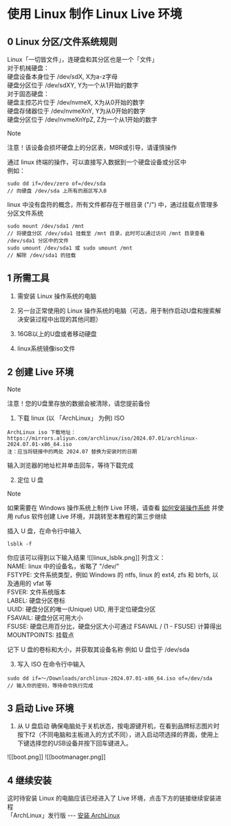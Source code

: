 # 使用 Linux 制作 Linux Live 环境
## 0 Linux 分区/文件系统规则
Linux「一切皆文件」，连硬盘和其分区也是一个「文件」<br>
对于机械硬盘：<br>
    硬盘设备本身位于 /dev/sdX, X为a-z字母<br>
    硬盘分区位于 /dev/sdXY, Y为一个从1开始的数字<br>
对于固态硬盘：<br>
    硬盘主控芯片位于 /dev/nvmeX, X为从0开始的数字<br>
    硬盘存储器位于 /dev/nvmeXnY, Y为从0开始的数字<br>
    硬盘分区位于 /dev/nvmeXnYpZ, Z为一个从1开始的数字<br>

> [!NOTE]
> 注意！该设备会损坏硬盘上的分区表，MBR或引导，请谨慎操作<br>

通过 linux 终端的操作，可以直接写入数据到一个硬盘设备或分区中<br>
例如：
```type="bash"
sudo dd if=/dev/zero of=/dev/sda
// 向硬盘 /dev/sda 上所有的扇区写入0
```

linux 中没有盘符的概念，所有文件都存在于根目录 ("/") 中，通过挂载点管理多分区文件系统
```type="bash"
sudo mount /dev/sda1 /mnt
// 将硬盘分区 /dev/sda1 挂载至 /mnt 目录，此时可以通过访问 /mnt 目录查看 /dev/sda1 分区中的文件
sudo umount /dev/sda1 或 sudo umount /mnt
// 解除 /dev/sda1 的挂载
```

## 1 所需工具

1. 需安装 Linux 操作系统的电脑

2. 另一台正常使用的 Linux 操作系统的电脑（可选，用于制作启动U盘和搜索解决安装过程中出现的其他问题）

3. 16GB以上的U盘或者移动硬盘

4. linux系统镜像iso文件

## 2 创建 Live 环境

> [!NOTE]
> 注意！您的U盘里存放的数据会被清除，请您提前备份

1. 下载 linux (以 「ArchLinux」 为例) ISO

```type="bash"
ArchLinux iso 下载地址：https://mirrors.aliyun.com/archlinux/iso/2024.07.01/archlinux-2024.07.01-x86_64.iso
注：应当将链接中的两处 2024.07 替换为安装时的日期
```

输入浏览器的地址栏并单击回车，等待下载完成

2. 定位 U 盘
> [!NOTE]
> 如果需要在 Windows 操作系统上制作 Live 环境，请查看 [如何安装操作系统](/2.永乐大典/如何安装操作系统) 并使用 rufus 软件创建 Live 环境，并跳转至本教程的第三步继续

插入 U 盘，在命令行中输入 
```type="bash"
lsblk -f
```
你应该可以得到以下输入结果
![[linux_lsblk.png]]
列含义：<br>
NAME: linux 中的设备名，省略了 "/dev/"<br>
FSTYPE: 文件系统类型，例如 Windows 的 ntfs, linux 的 ext4, zfs 和 btrfs, 以及通用的 vfat 等<br>
FSVER: 文件系统版本<br>
LABEL: 硬盘分区卷标<br>
UUID: 硬盘分区的唯一(Unique) UID, 用于定位硬盘分区<br>
FSAVAIL: 硬盘分区可用大小<br>
FSUSE: 硬盘已用百分比，硬盘分区大小可通过 FSAVAIL / (1 - FSUSE) 计算得出<br>
MOUNTPOINTS: 挂载点<br>

记下 U 盘的卷标和大小，并获取其设备名称
例如 U 盘位于 /dev/sda

3. 写入 ISO
在命令行中输入 
```type="bash"
sudo dd if=～/Downloads/archlinux-2024.07.01-x86_64.iso of=/dev/sda
// 输入你的密码，等待命令执行完成
```

## 3 启动 Live 环境
1. 从 U 盘启动
确保电脑处于关机状态，按电源键开机，在看到品牌标志图片时按下f2（不同电脑和主板进入的方式不同），进入启动项选择的界面，使用上下键选择您的USB设备并按下回车键进入。

![[boot.png]]
![[bootmanager.png]]

## 4 继续安装
这时待安装 Linux 的电脑应该已经进入了 Live 环境，点击下方的链接继续安装进程<br>
「ArchLinux」发行版 --- [安装 ArchLinux](/2.永乐大典/如何安装-ArchLinux（未完成）)
